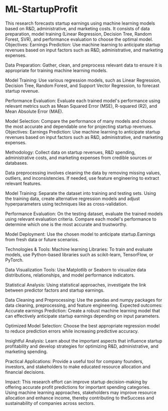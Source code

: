 # ML-StartupProfit
This research forecasts startup earnings using machine learning models based on R&amp;D, administrative, and marketing costs. It consists of data preparation, model training (Linear Regression, Decision Tree, Random Forest, SVR), and performance evaluation to choose the optimal model.
Objectives:
Earnings Prediction: Use machine learning to anticipate startup revenues based on input factors such as R&D, administrative, and marketing expenses.

Data Preparation: Gather, clean, and preprocess relevant data to ensure it is appropriate for training machine learning models.

Model Training: Use various regression models, such as Linear Regression, Decision Tree, Random Forest, and Support Vector Regression, to forecast startup revenue.

Performance Evaluation: Evaluate each trained model's performance using relevant metrics such as Mean Squared Error (MSE), R-squared (R2), and Mean Absolute Error (MAE).

Model Selection: Compare the performance of many models and choose the most accurate and dependable one for projecting startup revenues.
Objectives:
Earnings Prediction: Use machine learning to anticipate startup revenues based on input factors such as R&D, administrative, and marketing expenses.

Methodology: Collect data on startup revenues, R&D spending, administrative costs, and marketing expenses from credible sources or databases.

Data preprocessing involves cleaning the data by removing missing values, outliers, and inconsistencies. If needed, use feature engineering to extract relevant features.

Model Training: Separate the dataset into training and testing sets. Using the training data, create alternative regression models and adjust hyperparameters using techniques like as cross-validation.

Performance Evaluation: On the testing dataset, evaluate the trained models using relevant evaluation criteria. Compare each model's performance to determine which one is the most accurate and trustworthy.

Model Deployment: Use the chosen model to anticipate startup.Earnings from fresh data or future scenarios.

Technologies & Tools:
Machine learning Libraries: To train and evaluate models, use Python-based libraries such as scikit-learn, TensorFlow, or PyTorch.

Data Visualization Tools: Use Matplotlib or Seaborn to visualize data distributions, relationships, and model performance indicators.

Statistical Analysis: Using statistical approaches, investigate the link between predictor factors and startup earnings.

Data Cleaning and Preprocessing: Use the pandas and numpy packages for data cleaning, preprocessing, and feature engineering.
Expected outcomes:
Accurate earnings Prediction: Create a robust machine learning model that can effectively anticipate startup earnings depending on input parameters.

Optimized Model Selection: Choose the best appropriate regression model to reduce prediction errors while increasing predictive accuracy.

Insightful Analysis: Learn about the important aspects that influence startup profitability and develop strategies for optimizing R&D, administrative, and marketing spending.

Practical Applications: Provide a useful tool for company founders, investors, and stakeholders to make educated resource allocation and financial decisions.

Impact: This research effort can improve startup decision-making by offering accurate profit predictions for important spending categories. Using machine learning approaches, stakeholders may improve resource allocation and enhance income, thereby contributing to theSuccess and sustainability of companies across sectors.






